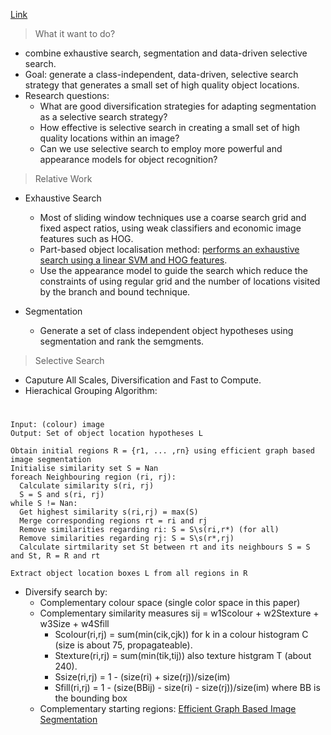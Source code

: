 [Link](//ivi.fnwi.uva.nl/isis/publications/2013/UijlingsIJCV2013/UijlingsIJCV2013.pdf)
> What it want to do?

* combine exhaustive search, segmentation and data-driven selective search.
* Goal: generate a class-independent, data-driven, selective search strategy that generates a small set of high quality object locations.
* Research questions:
  * What are good diversification strategies for adapting segmentation as a selective search strategy?
  * How effective is selective search in creating a small set of high quality locations within an image?
  * Can we use selective search to employ more powerful and appearance models for object recognition?
  

> Relative Work

* Exhaustive Search
  * Most of sliding window techniques use a coarse search grid and fixed aspect ratios, using weak classifiers and economic image features such as HOG.
  * Part-based object localisation method: [performs an exhaustive search using a linear SVM and HOG features](http://cs.brown.edu/people/pfelzens/papers/lsvm-pami.pdf).
  * Use the appearance model to guide the search which reduce the constraints of using regular grid and the number of locations visited by the branch and bound technique.

* Segmentation
  * Generate a set of class independent object hypotheses using segmentation and rank the semgments. 

> Selective Search

* Caputure All Scales, Diversification and Fast to Compute.
* Hierachical Grouping Algorithm:
#
    Input: (colour) image
    Output: Set of object location hypotheses L
    
    Obtain initial regions R = {r1, ... ,rn} using efficient graph based image segmentation
    Initialise similarity set S = Nan
    foreach Neighbouring region (ri, rj):
      Calculate similarity s(ri, rj)
      S = S and s(ri, rj)
    while S != Nan:
      Get highest similarity s(ri,rj) = max(S)
      Merge corresponding regions rt = ri and rj
      Remove similarities regarding ri: S = S\s(ri,r*) (for all)
      Remove similarities regarding rj: S = S\s(r*,rj)
      Calculate sirtmilarity set St between rt and its neighbours S = S and St, R = R and rt
      
    Extract object location boxes L from all regions in R
    
* Diversify search by:
  * Complementary colour space (single color space in this paper)
  * Complementary similarity measures sij = w1Scolour + w2Stexture + w3Size + w4Sfill
    * Scolour(ri,rj) = sum(min(cik,cjk)) for k in a colour histogram C (size is about 75, propagateable).
    * Stexture(ri,rj) = sum(min(tik,tij)) also texture histgram T (about 240).
    * Ssize(ri,rj) = 1 - (size(ri) + size(rj))/size(im)
    * Sfill(ri,rj) = 1 - (size(BBij) - size(ri) - size(rj))/size(im) where BB is the bounding box
  * Complementary starting regions: [Efficient Graph Based Image Segmentation](http://people.cs.uchicago.edu/~pff/papers/seg-ijcv.pdf)
  

